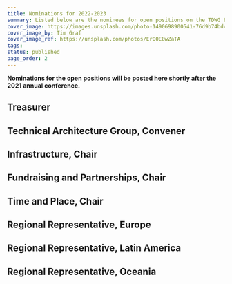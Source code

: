 ```yaml
---
title: Nominations for 2022-2023
summary: Listed below are the nominees for open positions on the TDWG Executive Committee for terms spanning 2022-2023.
cover_image: https://images.unsplash.com/photo-1490698900541-76d9b74bdcac
cover_image_by: Tim Graf
cover_image_ref: https://unsplash.com/photos/ErO0E8wZaTA
tags: 
status: published
page_order: 2
---
```


**Nominations for the open positions will be posted here shortly after the 2021 annual conference.**

## Treasurer

## Technical Architecture Group, Convener

## Infrastructure, Chair

## Fundraising and Partnerships, Chair

## Time and Place, Chair

## Regional Representative, Europe

## Regional Representative, Latin America

## Regional Representative, Oceania
